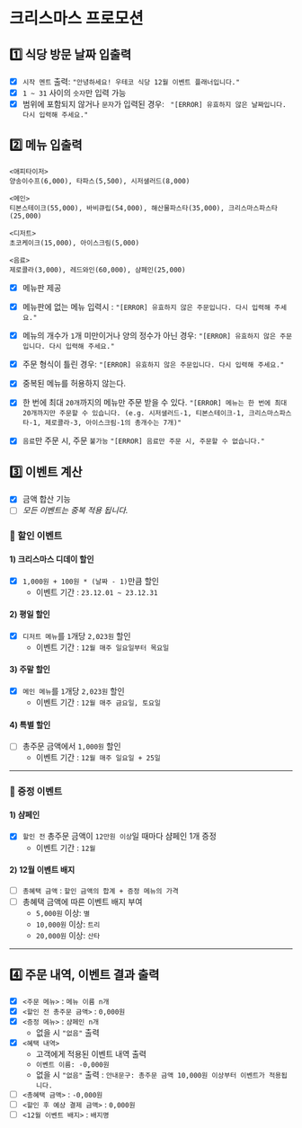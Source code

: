 # 크리스마스 프로모션
## 1️⃣ 식당 방문 날짜 입출력
- [X] `시작 멘트` 출력: `"안녕하세요! 우테코 식당 12월 이벤트 플래너입니다."`
- [X] `1 ~ 31` 사이의 `숫자`만 입력 가능
- [X] 범위에 포함되지 않거나 `문자`가 입력된 경우: ` "[ERROR] 유효하지 않은 날짜입니다. 다시 입력해 주세요."`

## 2️⃣ 메뉴 입출력
```
<애피타이저>
양송이수프(6,000), 타파스(5,500), 시저샐러드(8,000)

<메인>
티본스테이크(55,000), 바비큐립(54,000), 해산물파스타(35,000), 크리스마스파스타(25,000)

<디저트>
초코케이크(15,000), 아이스크림(5,000)

<음료>
제로콜라(3,000), 레드와인(60,000), 샴페인(25,000)
```
- [X] 메뉴판 제공
- [X] 메뉴판에 없는 메뉴 입력시 : `"[ERROR] 유효하지 않은 주문입니다. 다시 입력해 주세요."`
- [X] 메뉴의 개수가 `1`개 미만이거나 양의 정수가 아닌 경우: `"[ERROR] 유효하지 않은 주문입니다. 다시 입력해 주세요."`
- [X] 주문 형식이 틀린 경우: `"[ERROR] 유효하지 않은 주문입니다. 다시 입력해 주세요."`
- [X] 중복된 메뉴를 허용하지 않는다.
- [X] 한 번에 최대 `20개`까지의 메뉴만 주문 받을 수 있다. `"[ERROR] 메뉴는 한 번에 최대 20개까지만 주문할 수 있습니다.
  (e.g. 시저샐러드-1, 티본스테이크-1, 크리스마스파스타-1, 제로콜라-3, 아이스크림-1의 총개수는 7개)"`
- [X] `음료`만 주문 시, 주문 `불가능` `"[ERROR] 음료만 주문 시, 주문할 수 없습니다."`


## 3️⃣ 이벤트 계산
- [X] 금액 합산 기능
- [ ] _모든 이벤트는 중복 적용 됩니다._

### 🎉 할인 이벤트

#### 1) 크리스마스 디데이 할인
- [X] `1,000원 + 100원 * (날짜 - 1)`만큼 할인
  - 이벤트 기간 : `23.12.01 ~ 23.12.31`

#### 2) 평일 할인
- [X] `디저트 메뉴`를 `1`개당 `2,023원` 할인
  - 이벤트 기간 : `12월 매주 일요일부터 목요일`

#### 3) 주말 할인
- [X] `메인 메뉴`를 `1`개당 `2,023원` 할인
  - 이벤트 기간 : `12월 매주 금요일, 토요일`

#### 4) 특별 할인
- [ ] 총주문 금액에서 `1,000원` 할인
  - 이벤트 기간 : `12월 매주 일요일 + 25일`

---

### 🎁 증정 이벤트
#### 1) 샴페인
- [X] `할인 전` 총주문 금액이 `12만원 이상`일 때마다 샴페인 1개 증정
  - 이벤트 기간 : `12월`

#### 2) 12월 이벤트 배지
- [ ] `총혜택 금액` : `할인 금액의 합계 + 증정 메뉴의 가격`
- [ ] 총혜택 금액에 따른 이벤트 배지 부여
  - `5,000원` 이상: `별`
  - `10,000원` 이상: `트리`
  - `20,000원` 이상: `산타`

---


## 4️⃣ 주문 내역, 이벤트 결과 출력
- [X] `<주문 메뉴>` : `메뉴 이름 n개`
- [X] `<할인 전 총주문 금액>` : `0,000원`
- [X] `<증정 메뉴>` : `샴페인 n개`
  - 없을 시 `"없음"` 출력
- [X] `<혜택 내역>`
  - 고객에게 적용된 이벤트 내역 출력
  - `이벤트 이름: -0,000원`
  - 없을 시 `"없음"` 출력 : `안내문구: 총주문 금액 10,000원 이상부터 이벤트가 적용됩니다.`
- [ ] `<총혜택 금액>` : `-0,000원`
- [ ] `<할인 후 예상 결제 금액>` : `0,000원`
- [ ] `<12월 이벤트 배지>` : `배지명`

